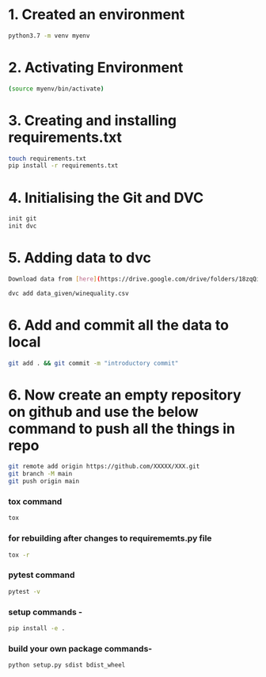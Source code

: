 # 1. Created an environment

```bash
python3.7 -m venv myenv
```

# 2. Activating Environment

```bash
(source myenv/bin/activate)
```

# 3. Creating and installing requirements.txt

```bash
touch requirements.txt
pip install -r requirements.txt
```

# 4. Initialising the Git and DVC

```bash
init git
init dvc
```

# 5. Adding data to dvc

```bash
Download data from [here](https://drive.google.com/drive/folders/18zqQiCJVgF7uzXgfbIJ-04zgz1ItNfF5?usp=sharing)
```

```bash
dvc add data_given/winequality.csv
```

# 6. Add and commit all the data to local

```bash
git add . && git commit -m "introductory commit"
```

# 6. Now create an empty repository on github and use the below command to push all the things in repo

```bash
git remote add origin https://github.com/XXXXX/XXX.git
git branch -M main
git push origin main
```

### tox command

```bash
tox
```

### for rebuilding after changes to requirememts.py file

```bash
tox -r
```

### pytest command

```bash
pytest -v
```

### setup commands -

```bash
pip install -e . 
```

### build your own package commands-

```bash
python setup.py sdist bdist_wheel
```

